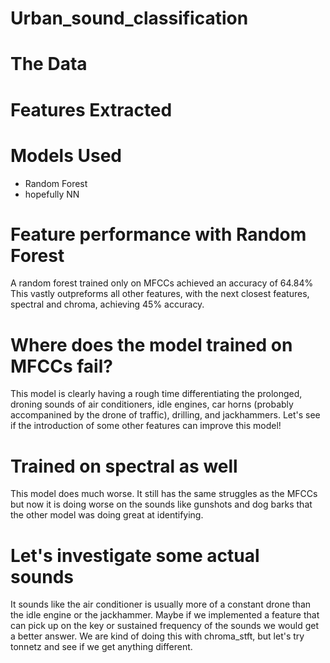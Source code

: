 # Urban_sound_classification

# The Data

# Features Extracted

# Models Used
- Random Forest
- hopefully NN

# Feature performance with Random Forest
A random forest trained only on MFCCs achieved an accuracy of 64.84%
This vastly outpreforms all other features, with the next closest features, spectral and chroma, achieving 45% accuracy.

# Where does the model trained on MFCCs fail?
This model is clearly having a rough time differentiating the prolonged, droning sounds of air conditioners, idle engines, car horns (probably accompanined by the drone of traffic), drilling, and jackhammers. Let's see if the introduction of some other features can improve this model!

# Trained on spectral as well
This model does much worse. It still has the same struggles as the MFCCs but now it is doing worse on the sounds like gunshots and dog barks that the other model was doing great at identifying.

# Let's investigate some actual sounds


It sounds like the air conditioner is usually more of a constant drone than the idle engine or the jackhammer. Maybe if we implemented a feature that can pick up on the key or sustained frequency of the sounds we would get a better answer. We are kind of doing this with chroma_stft, but let's try tonnetz and see if we get anything different.



